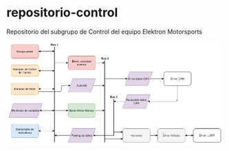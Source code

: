 # repositorio-control
Repositorio del subgrupo de Control del equipo Elektron Motorsports

![Arquitectura Firmware Control](/arquitectura-firmware-control.png)
